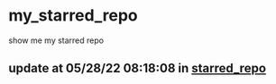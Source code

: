 # my_starred_repo
show me my starred repo

update at 05/28/22 08:18:08 in [starred_repo](./index.html)
---

